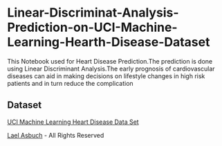# Linear-Discriminat-Analysis-Prediction-on-UCI-Machine-Learning-Hearth-Disease-Dataset
This Notebook used for Heart Disease Prediction.The prediction is done using Linear Discriminant Analysis.The early prognosis of cardiovascular diseases can aid in making decisions on lifestyle changes in high risk patients and in turn reduce the complication

## Dataset
[UCI Machine Learning Heart Disease Data Set](https://archive.ics.uci.edu/ml/datasets/heart+disease)

[Lael Asbuch](https://www.linkedin.com/in/laelasbuch/) - All Rights Reserved
